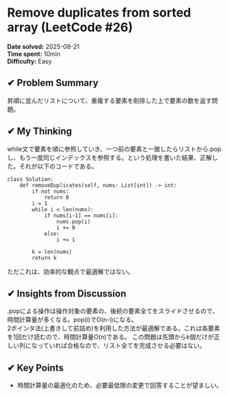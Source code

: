# Remove duplicates from sorted array  (LeetCode #26)

**Date solved:** 2025-08-21    
**Time spent:**  10min  
**Difficulty:** Easy  

## ✔︎ Problem Summary
昇順に並んだリストについて、重複する要素を削除した上で要素の数を返す問題。

## ✔︎ My Thinking
while文で要素を順に参照していき、一つ前の要素と一致したらリストから.popし、もう一度同じインデックスを参照する。という処理を書いた結果、正解した。それが以下のコードである。
```
class Solution:
    def removeDuplicates(self, nums: List[int]) -> int:
        if not nums:
            return 0
        i = 1
        while i < len(nums):
            if nums[i-1] == nums[i]:
                nums.pop(i)
                i += 0
            else:
                i += 1
        
        k = len(nums)
        return k
```
ただこれは、効率的な観点で最適解ではない。


## ✔︎ Insights from Discussion
.popによる操作は操作対象の要素の、後続の要素全てをスライドさせるので、時間計算量が多くなる。pop(i)でO(n-i)になる。  
2ポインタ法(上書きして前詰め)を利用した方法が最適解である。これは各要素を1回だけ読むので、時間計算量O(n)である。
この問題は先頭からk個だけが正しい列になっていれば合格なので、リスト全てを完成させる必要はない。

## ✔︎ Key Points
- 時間計算量の最適化のため、必要最低限の変更で回答することが望ましい。
